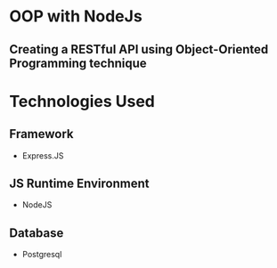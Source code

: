 # OOP with NodeJs
## Creating a RESTful API using Object-Oriented Programming technique
# Technologies Used
## Framework
- Express.JS
## JS Runtime Environment
- NodeJS
## Database
- Postgresql
